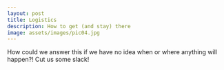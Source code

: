 ```yaml
---
layout: post
title: Logistics
description: How to get (and stay) there
image: assets/images/pic04.jpg
---
```


How could we answer this if we have no idea when or where anything will happen?!
Cut us some slack!